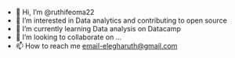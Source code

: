 - 👋 Hi, I’m @ruthifeoma22
- 👀 I’m interested in Data analytics and contributing to open source
- 🌱 I’m currently learning Data analysis on Datacamp
- 💞️ I’m looking to collaborate on ...
- 📫 How to reach me email-elegharuth@gmail.com

<!---
ruthifeoma22/ruthifeoma22 is a ✨ special ✨ repository because its `README.md` (this file) appears on your GitHub profile.
You can click the Preview link to take a look at your changes.
--->
